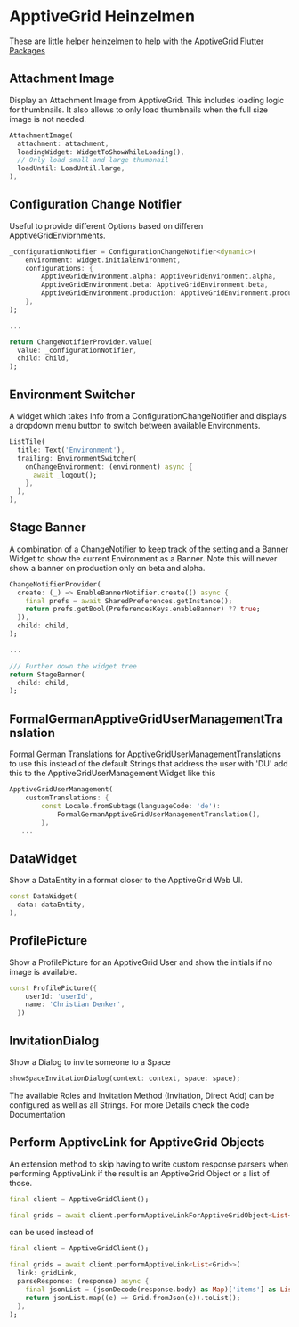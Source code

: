 # ApptiveGrid Heinzelmen

These are little helper heinzelmen to help with the [ApptiveGrid Flutter Packages](https://pub.dev/packages?q=apptive_grid)

## Attachment Image

Display an Attachment Image from ApptiveGrid. This includes loading logic for thumbnails. It also allows to only load thumbnails when the full size image is not needed.

```dart
AttachmentImage(
  attachment: attachment,
  loadingWidget: WidgetToShowWhileLoading(),
  // Only load small and large thumbnail
  loadUntil: LoadUntil.large,
),
```

## Configuration Change Notifier

Useful to provide different Options based on differen ApptiveGridEnviornments.
```dart
_configurationNotifier = ConfigurationChangeNotifier<dynamic>(
    environment: widget.initialEnvironment,
    configurations: {
        ApptiveGridEnvironment.alpha: ApptiveGridEnvironment.alpha,
        ApptiveGridEnvironment.beta: ApptiveGridEnvironment.beta,
        ApptiveGridEnvironment.production: ApptiveGridEnvironment.production,
    },
);

...

return ChangeNotifierProvider.value(
  value: _configurationNotifier,
  child: child,
);
```

## Environment Switcher
A widget which takes Info from a ConfigurationChangeNotifier and displays a dropdown menu button to switch between available Environments.

```dart
ListTile(
  title: Text('Environment'),
  trailing: EnvironmentSwitcher(
    onChangeEnvironment: (environment) async {
      await _logout();
    },
  ),
),
```

## Stage Banner
A combination of a ChangeNotifier to keep track of the setting and a Banner Widget to show the current Environment as a Banner. Note this will never show a banner on production only on beta and alpha.

```dart
ChangeNotifierProvider(
  create: (_) => EnableBannerNotifier.create(() async {
    final prefs = await SharedPreferences.getInstance();
    return prefs.getBool(PreferencesKeys.enableBanner) ?? true;
  }),
  child: child,
);

...

/// Further down the widget tree
return StageBanner(
  child: child,
);
```

## FormalGermanApptiveGridUserManagementTranslation
Formal German Translations for ApptiveGridUserManagementTranslations
to use this instead of the default Strings that address the user with 'DU' add this to the ApptiveGridUserManagement Widget like this

```dart
ApptiveGridUserManagement(
    customTranslations: {
        const Locale.fromSubtags(languageCode: 'de'):
            FormalGermanApptiveGridUserManagementTranslation(),
        },
   ...
```

## DataWidget

Show a DataEntity in a format closer to the ApptiveGrid Web UI.

```dart
const DataWidget(
  data: dataEntity,
),
```

## ProfilePicture
Show a ProfilePicture for an ApptiveGrid User and show the initials if no image is available.

```dart
const ProfilePicture({
    userId: 'userId',
    name: 'Christian Denker',
  })
```

## InvitationDialog
Show a Dialog to invite someone to a Space

```dart
showSpaceInvitationDialog(context: context, space: space);
```

The available Roles and Invitation Method (Invitation, Direct Add) can be configured as well as all Strings. For more Details check the code Documentation

## Perform ApptiveLink for ApptiveGrid Objects
An extension method to skip having to write custom response parsers when performing ApptiveLink if the result is an ApptiveGrid Object or a list of those.

```dart
final client = ApptiveGridClient();

final grids = await client.performApptiveLinkForApptiveGridObject<List<Grid>>(link: gridLink);
```
can be used instead of

```dart
final client = ApptiveGridClient();

final grids = await client.performApptiveLink<List<Grid>>(
  link: gridLink,
  parseResponse: (response) async {
    final jsonList = (jsonDecode(response.body) as Map)['items'] as List;
    return jsonList.map((e) => Grid.fromJson(e)).toList();
  },
);
```